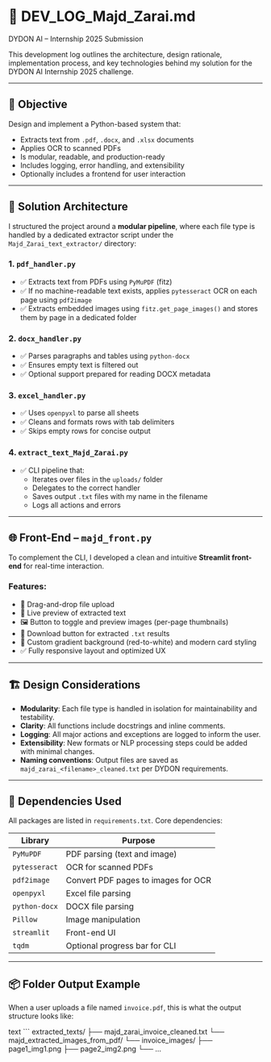 # 🧠 DEV_LOG_Majd_Zarai.md  
DYDON AI – Internship 2025 Submission

This development log outlines the architecture, design rationale, implementation process, and key technologies behind my solution for the DYDON AI Internship 2025 challenge.

---

## 📌 Objective

Design and implement a Python-based system that:
- Extracts text from `.pdf`, `.docx`, and `.xlsx` documents
- Applies OCR to scanned PDFs
- Is modular, readable, and production-ready
- Includes logging, error handling, and extensibility
- Optionally includes a frontend for user interaction

---

## 🧠 Solution Architecture

I structured the project around a **modular pipeline**, where each file type is handled by a dedicated extractor script under the `Majd_Zarai_text_extractor/` directory:

### 1. `pdf_handler.py`
- ✅ Extracts text from PDFs using `PyMuPDF` (fitz)
- ✅ If no machine-readable text exists, applies `pytesseract` OCR on each page using `pdf2image`
- ✅ Extracts embedded images using `fitz.get_page_images()` and stores them by page in a dedicated folder

### 2. `docx_handler.py`
- ✅ Parses paragraphs and tables using `python-docx`
- ✅ Ensures empty text is filtered out
- ✅ Optional support prepared for reading DOCX metadata

### 3. `excel_handler.py`
- ✅ Uses `openpyxl` to parse all sheets
- ✅ Cleans and formats rows with tab delimiters
- ✅ Skips empty rows for concise output

### 4. `extract_text_Majd_Zarai.py`
- ✅ CLI pipeline that:
  - Iterates over files in the `uploads/` folder
  - Delegates to the correct handler
  - Saves output `.txt` files with my name in the filename
  - Logs all actions and errors

---

## 🌐 Front-End – `majd_front.py`

To complement the CLI, I developed a clean and intuitive **Streamlit front-end** for real-time interaction.

### Features:
- 📂 Drag-and-drop file upload
- 📝 Live preview of extracted text
- 🖼️ Button to toggle and preview images (per-page thumbnails)
- 💾 Download button for extracted `.txt` results
- 🎨 Custom gradient background (red-to-white) and modern card styling
- ✅ Fully responsive layout and optimized UX

---

## 🏗️ Design Considerations

- **Modularity**: Each file type is handled in isolation for maintainability and testability.
- **Clarity**: All functions include docstrings and inline comments.
- **Logging**: All major actions and exceptions are logged to inform the user.
- **Extensibility**: New formats or NLP processing steps could be added with minimal changes.
- **Naming conventions**: Output files are saved as `majd_zarai_<filename>_cleaned.txt` per DYDON requirements.

---

## 🧩 Dependencies Used

All packages are listed in `requirements.txt`. Core dependencies:

| Library         | Purpose                                   |
|-----------------|--------------------------------------------|
| `PyMuPDF`       | PDF parsing (text and image)              |
| `pytesseract`   | OCR for scanned PDFs                      |
| `pdf2image`     | Convert PDF pages to images for OCR       |
| `openpyxl`      | Excel file parsing                        |
| `python-docx`   | DOCX file parsing                         |
| `Pillow`        | Image manipulation                        |
| `streamlit`     | Front-end UI                              |
| `tqdm`          | Optional progress bar for CLI             |

---

## 📦 Folder Output Example

When a user uploads a file named `invoice.pdf`, this is what the output structure looks like:

text ```
extracted_texts/
├── majd_zarai_invoice_cleaned.txt
└── majd_extracted_images_from_pdf/
└── invoice_images/
├── page1_img1.png
├── page2_img2.png
└── ...
